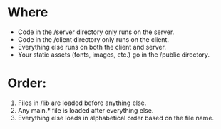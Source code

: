 # Where
- Code in the /server directory only runs on the server.
- Code in the /client directory only runs on the client.
- Everything else runs on both the client and server.
- Your static assets (fonts, images, etc.) go in the /public directory.

# Order:
1. Files in /lib are loaded before anything else.
2. Any main.* file is loaded after everything else.
3. Everything else loads in alphabetical order based on the file name.